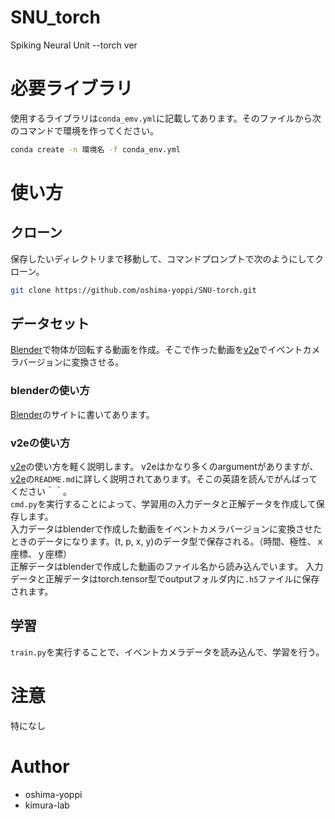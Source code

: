 # SNU_torch
Spiking Neural Unit --torch ver

# 必要ライブラリ
使用するライブラリは`conda_emv.yml`に記載してあります。そのファイルから次のコマンドで環境を作ってください。
```bash
conda create -n 環境名 -f conda_env.yml
```


# 使い方
## クローン
保存したいディレクトリまで移動して、コマンドプロンプトで次のようにしてクローン。
```bash
git clone https://github.com/oshima-yoppi/SNU-torch.git
```
## データセット
[Blender](https://github.com/oshima-yoppi/Blender)で物体が回転する動画を作成。そこで作った動画を[v2e](https://github.com/oshima-yoppi/v2e)でイベントカメラバージョンに変換させる。

### blenderの使い方
[Blender](https://github.com/oshima-yoppi/Blender)のサイトに書いてあります。

### v2eの使い方
[v2e](https://github.com/oshima-yoppi/v2e)の使い方を軽く説明します。
v2eはかなり多くのargumentがありますが、[v2e](https://github.com/oshima-yoppi/v2e)の`README.md`に詳しく説明されてあります。そこの英語を読んでがんばってください＾＾。  
`cmd.py`を実行することによって、学習用の入力データと正解データを作成して保存します。  
入力データはblenderで作成した動画をイベントカメラバージョンに変換させたときのデータになります。(t, p, x, y)のデータ型で保存される。（時間、極性、ｘ座標、ｙ座標）  
正解データはblenderで作成した動画のファイル名から読み込んでいます。
入力データと正解データはtorch.tensor型でoutputフォルダ内に`.h5`ファイルに保存されます。
## 学習
`train.py`を実行することで、イベントカメラデータを読み込んで、学習を行う。


# 注意
特になし


# Author


* oshima-yoppi
* kimura-lab
